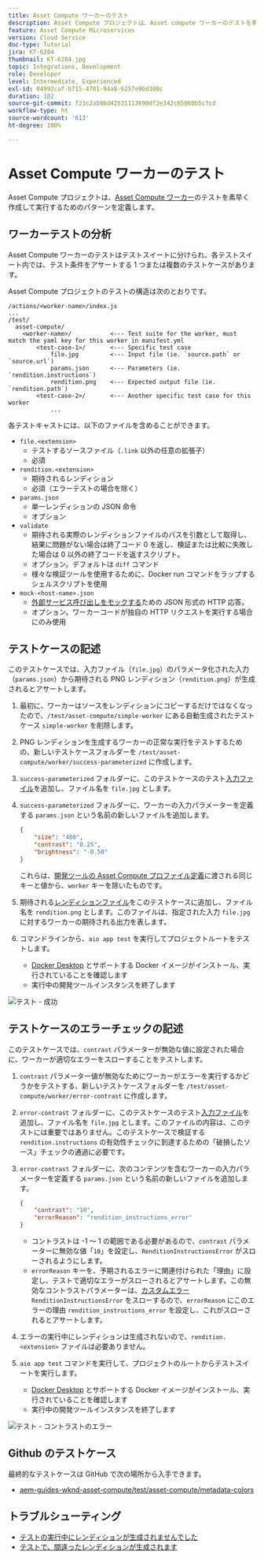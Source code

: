 ```yaml
---
title: Asset Compute ワーカーのテスト
description: Asset Compute プロジェクトは、Asset compute ワーカーのテストを素早く作成して実行するためのパターンを定義します。
feature: Asset Compute Microservices
version: Cloud Service
doc-type: Tutorial
jira: KT-6284
thumbnail: KT-6284.jpg
topic: Integrations, Development
role: Developer
level: Intermediate, Experienced
exl-id: 04992caf-b715-4701-94a8-6257e9bd300c
duration: 182
source-git-commit: f23c2ab86d42531113690df2e342c65060b5c7cd
workflow-type: ht
source-wordcount: '613'
ht-degree: 100%

---
```


# Asset Compute ワーカーのテスト

Asset Compute プロジェクトは、[Asset Compute ワーカー](https://experienceleague.adobe.com/docs/asset-compute/using/extend/test-custom-application.html?lang=ja)のテストを素早く作成して実行するためのパターンを定義します。

## ワーカーテストの分析

Asset Compute ワーカーのテストはテストスイートに分けられ、各テストスイート内では、テスト条件をアサートする 1 つまたは複数のテストケースがあります。

Asset Compute プロジェクトのテストの構造は次のとおりです。

```
/actions/<worker-name>/index.js
...
/test/
  asset-compute/
    <worker-name>/           <--- Test suite for the worker, must match the yaml key for this worker in manifest.yml
        <test-case-1>/       <--- Specific test case 
            file.jpg         <--- Input file (ie. `source.path` or `source.url`)
            params.json      <--- Parameters (ie. `rendition.instructions`)
            rendition.png    <--- Expected output file (ie. `rendition.path`)
        <test-case-2>/       <--- Another specific test case for this worker
            ...
```

各テストキャストには、以下のファイルを含めることができます。

+ `file.<extension>`
   + テストするソースファイル（`.link` 以外の任意の拡張子）
   + 必須
+ `rendition.<extension>`
   + 期待されるレンディション
   + 必須（エラーテストの場合を除く）
+ `params.json`
   + 単一レンディションの JSON 命令
   + オプション
+ `validate`
   + 期待される実際のレンディションファイルのパスを引数として取得し、結果に問題がない場合は終了コード 0 を返し、検証または比較に失敗した場合は 0 以外の終了コードを返すスクリプト。
   + オプション。デフォルトは `diff` コマンド
   + 様々な検証ツールを使用するために、Docker run コマンドをラップするシェルスクリプトを使用
+ `mock-<host-name>.json`
   + [外部サービス呼び出しをモックする](https://www.mock-server.com/mock_server/creating_expectations.html)ための JSON 形式の HTTP 応答。
   + オプション。ワーカーコードが独自の HTTP リクエストを実行する場合にのみ使用

## テストケースの記述

このテストケースでは、入力ファイル（`file.jpg`）のパラメータ化された入力（`params.json`）から期待される PNG レンディション（`rendition.png`）が生成されるとアサートします。

1. 最初に、ワーカーはソースをレンディションにコピーするだけではなくなったので、`/test/asset-compute/simple-worker` にある自動生成されたテストケース `simple-worker` を削除します。
1. PNG レンディションを生成するワーカーの正常な実行をテストするための、新しいテストケースフォルダーを `/test/asset-compute/worker/success-parameterized` に作成します。
1. `success-parameterized` フォルダーに、このテストケースのテスト[入力ファイル](./assets/test/success-parameterized/file.jpg)を追加し、ファイル名を `file.jpg` とします。
1. `success-parameterized` フォルダーに、ワーカーの入力パラメーターを定義する `params.json` という名前の新しいファイルを追加します。

   ```json
   { 
       "size": "400",
       "contrast": "0.25",
       "brightness": "-0.50"
   }
   ```

   これらは、[開発ツールの Asset Compute プロファイル定義](../develop/development-tool.md)に渡される同じキーと値から、`worker` キーを除いたものです。

1. 期待される[レンディションファイル](./assets/test/success-parameterized/rendition.png)をこのテストケースに追加し、ファイル名を `rendition.png` とします。このファイルは、指定された入力 `file.jpg` に対するワーカーの期待される出力を表します。
1. コマンドラインから、`aio app test` を実行してプロジェクトルートをテストします。
   + [Docker Desktop](../set-up/development-environment.md#docker) とサポートする Docker イメージがインストール、実行されていることを確認します
   + 実行中の開発ツールインスタンスを終了します

![テスト - 成功](./assets/test/success-parameterized/result.png)

## テストケースのエラーチェックの記述

このテストケースでは、`contrast` パラメーターが無効な値に設定された場合に、ワーカーが適切なエラーをスローすることをテストします。

1. `contrast` パラメーター値が無効なためにワーカーがエラーを実行するかどうかをテストする、新しいテストケースフォルダーを `/test/asset-compute/worker/error-contrast` に作成します。
1. `error-contrast` フォルダーに、このテストケースのテスト[入力ファイル](./assets/test/error-contrast/file.jpg)を追加し、ファイル名を `file.jpg` とします。このファイルの内容は、このテストには重要ではありません。このテストケースで検証する `rendition.instructions` の有効性チェックに到達するための「破損したソース」チェックの通過に必要です。
1. `error-contrast` フォルダーに、次のコンテンツを含むワーカーの入力パラメーターを定義する `params.json` という名前の新しいファイルを追加します。

   ```json
   {
       "contrast": "10",
       "errorReason": "rendition_instructions_error"
   }
   ```

   + コントラストは -1 ～ 1 の範囲である必要があるので、`contrast` パラメーターに無効な値「`10`」を設定し、`RenditionInstructionsError` がスローされるようにします。
   + `errorReason` キーを、予期されるエラーに関連付けられた「理由」に設定し、テストで適切なエラーがスローされるとアサートします。この無効なコントラストパラメーターは、[カスタムエラー](../develop/worker.md#errors) `RenditionInstructionsError` をスローするので、`errorReason` にこのエラーの理由 `rendition_instructions_error` を設定し、これがスローされるとアサートします。

1. エラーの実行中にレンディションは生成されないので、`rendition.<extension>` ファイルは必要ありません。
1. `aio app test` コマンドを実行して、プロジェクトのルートからテストスイートを実行します。
   + [Docker Desktop](../set-up/development-environment.md#docker) とサポートする Docker イメージがインストール、実行されていることを確認します
   + 実行中の開発ツールインスタンスを終了します

![テスト - コントラストのエラー](./assets/test/error-contrast/result.png)

## Github のテストケース

最終的なテストケースは GitHub で次の場所から入手できます。

+ [aem-guides-wknd-asset-compute/test/asset-compute/metadata-colors](https://github.com/adobe/aem-guides-wknd-asset-compute/tree/master/test/asset-compute/worker)

## トラブルシューティング

+ [テストの実行中にレンディションが生成されませんでした](../troubleshooting.md#test-no-rendition-generated)
+ [テストで、間違ったレンディションが生成されます](../troubleshooting.md#tests-generates-incorrect-rendition)
